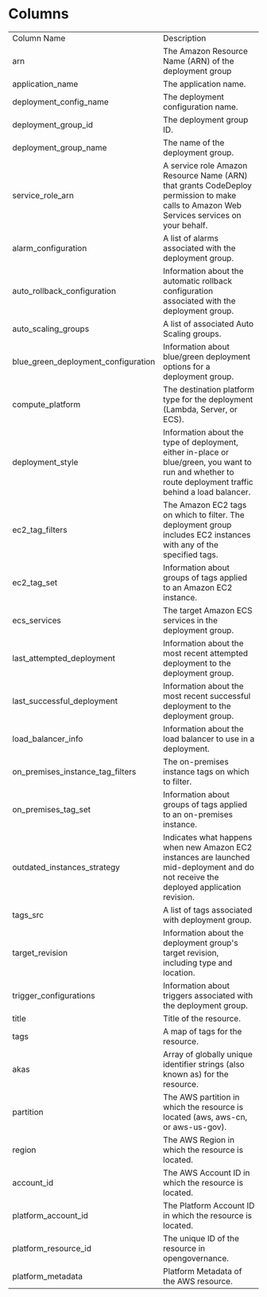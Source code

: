 # Columns  

<table>
	<tr><td>Column Name</td><td>Description</td></tr>
	<tr><td>arn</td><td>The Amazon Resource Name (ARN) of the deployment group</td></tr>
	<tr><td>application_name</td><td>The application name.</td></tr>
	<tr><td>deployment_config_name</td><td>The deployment configuration name.</td></tr>
	<tr><td>deployment_group_id</td><td>The deployment group ID.</td></tr>
	<tr><td>deployment_group_name</td><td>The name of the deployment group.</td></tr>
	<tr><td>service_role_arn</td><td>A service role Amazon Resource Name (ARN) that grants CodeDeploy permission to make calls to Amazon Web Services services on your behalf.</td></tr>
	<tr><td>alarm_configuration</td><td>A list of alarms associated with the deployment group.</td></tr>
	<tr><td>auto_rollback_configuration</td><td>Information about the automatic rollback configuration associated with the deployment group.</td></tr>
	<tr><td>auto_scaling_groups</td><td>A list of associated Auto Scaling groups.</td></tr>
	<tr><td>blue_green_deployment_configuration</td><td>Information about blue/green deployment options for a deployment group.</td></tr>
	<tr><td>compute_platform</td><td>The destination platform type for the deployment (Lambda, Server, or ECS).</td></tr>
	<tr><td>deployment_style</td><td>Information about the type of deployment, either in-place or blue/green, you want to run and whether to route deployment traffic behind a load balancer.</td></tr>
	<tr><td>ec2_tag_filters</td><td>The Amazon EC2 tags on which to filter. The deployment group includes EC2 instances with any of the specified tags.</td></tr>
	<tr><td>ec2_tag_set</td><td>Information about groups of tags applied to an Amazon EC2 instance.</td></tr>
	<tr><td>ecs_services</td><td>The target Amazon ECS services in the deployment group.</td></tr>
	<tr><td>last_attempted_deployment</td><td>Information about the most recent attempted deployment to the deployment group.</td></tr>
	<tr><td>last_successful_deployment</td><td>Information about the most recent successful deployment to the deployment group.</td></tr>
	<tr><td>load_balancer_info</td><td>Information about the load balancer to use in a deployment.</td></tr>
	<tr><td>on_premises_instance_tag_filters</td><td>The on-premises instance tags on which to filter.</td></tr>
	<tr><td>on_premises_tag_set</td><td>Information about groups of tags applied to an on-premises instance.</td></tr>
	<tr><td>outdated_instances_strategy</td><td>Indicates what happens when new Amazon EC2 instances are launched mid-deployment and do not receive the deployed application revision.</td></tr>
	<tr><td>tags_src</td><td>A list of tags associated with deployment group.</td></tr>
	<tr><td>target_revision</td><td>Information about the deployment group&#39;s target revision, including type and location.</td></tr>
	<tr><td>trigger_configurations</td><td>Information about triggers associated with the deployment group.</td></tr>
	<tr><td>title</td><td>Title of the resource.</td></tr>
	<tr><td>tags</td><td>A map of tags for the resource.</td></tr>
	<tr><td>akas</td><td>Array of globally unique identifier strings (also known as) for the resource.</td></tr>
	<tr><td>partition</td><td>The AWS partition in which the resource is located (aws, aws-cn, or aws-us-gov).</td></tr>
	<tr><td>region</td><td>The AWS Region in which the resource is located.</td></tr>
	<tr><td>account_id</td><td>The AWS Account ID in which the resource is located.</td></tr>
	<tr><td>platform_account_id</td><td>The Platform Account ID in which the resource is located.</td></tr>
	<tr><td>platform_resource_id</td><td>The unique ID of the resource in opengovernance.</td></tr>
	<tr><td>platform_metadata</td><td>Platform Metadata of the AWS resource.</td></tr>
</table>